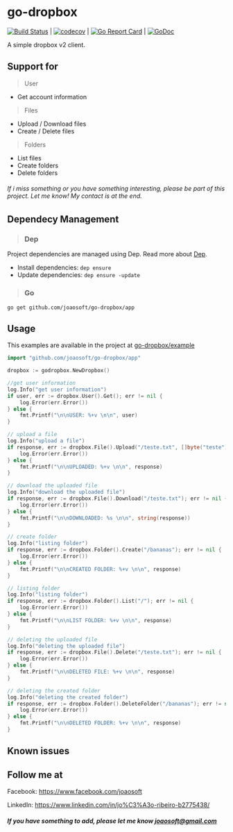 # go-dropbox
[![Build Status](https://travis-ci.org/joaosoft/go-dropbox.svg?branch=master)](https://travis-ci.org/joaosoft/go-dropbox) | [![codecov](https://codecov.io/gh/joaosoft/go-dropbox/branch/master/graph/badge.svg)](https://codecov.io/gh/joaosoft/go-dropbox) | [![Go Report Card](https://goreportcard.com/badge/github.com/joaosoft/go-dropbox)](https://goreportcard.com/report/github.com/joaosoft/go-dropbox) | [![GoDoc](https://godoc.org/github.com/joaosoft/go-dropbox?status.svg)](https://godoc.org/github.com/joaosoft/go-dropbox/app)

A simple dropbox v2 client.

## Support for 
> User
* Get account information

> Files
* Upload / Download files
* Create / Delete files

>Folders
* List files
* Create folders
* Delete folders

###### If i miss something or you have something interesting, please be part of this project. Let me know! My contact is at the end.

## Dependecy Management 
>### Dep

Project dependencies are managed using Dep. Read more about [Dep](https://github.com/golang/dep).
* Install dependencies: `dep ensure`
* Update dependencies: `dep ensure -update`


>### Go
```
go get github.com/joaosoft/go-dropbox/app
```

## Usage 
This examples are available in the project at [go-dropbox/example](https://github.com/joaosoft/go-dropbox/tree/master/example)
```go
import "github.com/joaosoft/go-dropbox/app"

dropbox := godropbox.NewDropbox()

//get user information
log.Info("get user information")
if user, err := dropbox.User().Get(); err != nil {
    log.Error(err.Error())
} else {
    fmt.Printf("\n\nUSER: %+v \n\n", user)
}

// upload a file
log.Info("upload a file")
if response, err := dropbox.File().Upload("/teste.txt", []byte("teste")); err != nil {
    log.Error(err.Error())
} else {
    fmt.Printf("\n\nUPLOADED: %+v \n\n", response)
}

// download the uploaded file
log.Info("download the uploaded file")
if response, err := dropbox.File().Download("/teste.txt"); err != nil {
    log.Error(err.Error())
} else {
    fmt.Printf("\n\nDOWNLOADED: %s \n\n", string(response))
}

// create folder
log.Info("listing folder")
if response, err := dropbox.Folder().Create("/bananas"); err != nil {
    log.Error(err.Error())
} else {
    fmt.Printf("\n\nCREATED FOLDER: %+v \n\n", response)
}

// listing folder
log.Info("listing folder")
if response, err := dropbox.Folder().List("/"); err != nil {
    log.Error(err.Error())
} else {
    fmt.Printf("\n\nLIST FOLDER: %+v \n\n", response)
}

// deleting the uploaded file
log.Info("deleting the uploaded file")
if response, err := dropbox.File().Delete("/teste.txt"); err != nil {
    log.Error(err.Error())
} else {
    fmt.Printf("\n\nDELETED FILE: %+v \n\n", response)
}

// deleting the created folder
log.Info("deleting the created folder")
if response, err := dropbox.Folder().DeleteFolder("/bananas"); err != nil {
    log.Error(err.Error())
} else {
    fmt.Printf("\n\nDELETED FOLDER: %+v \n\n", response)
}
```

## Known issues

## Follow me at
Facebook: https://www.facebook.com/joaosoft

LinkedIn: https://www.linkedin.com/in/jo%C3%A3o-ribeiro-b2775438/

##### If you have something to add, please let me know joaosoft@gmail.com
